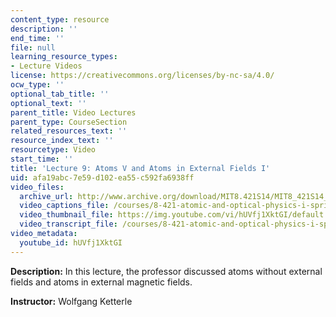 ```yaml
---
content_type: resource
description: ''
end_time: ''
file: null
learning_resource_types:
- Lecture Videos
license: https://creativecommons.org/licenses/by-nc-sa/4.0/
ocw_type: ''
optional_tab_title: ''
optional_text: ''
parent_title: Video Lectures
parent_type: CourseSection
related_resources_text: ''
resource_index_text: ''
resourcetype: Video
start_time: ''
title: 'Lecture 9: Atoms V and Atoms in External Fields I'
uid: afa19abc-7e59-d102-ea55-c592fa6938ff
video_files:
  archive_url: http://www.archive.org/download/MIT8.421S14/MIT8_421S14_lec09_300k.mp4
  video_captions_file: /courses/8-421-atomic-and-optical-physics-i-spring-2014/11495a1d4fa352b4b0bb7c32e2b75593_hUVfj1XktGI.vtt
  video_thumbnail_file: https://img.youtube.com/vi/hUVfj1XktGI/default.jpg
  video_transcript_file: /courses/8-421-atomic-and-optical-physics-i-spring-2014/5f63528fdc30b383792eeb1cb71c0ec4_hUVfj1XktGI.pdf
video_metadata:
  youtube_id: hUVfj1XktGI
---
```


**Description:** In this lecture, the professor discussed atoms without external fields and atoms in external magnetic fields.

**Instructor:** Wolfgang Ketterle

